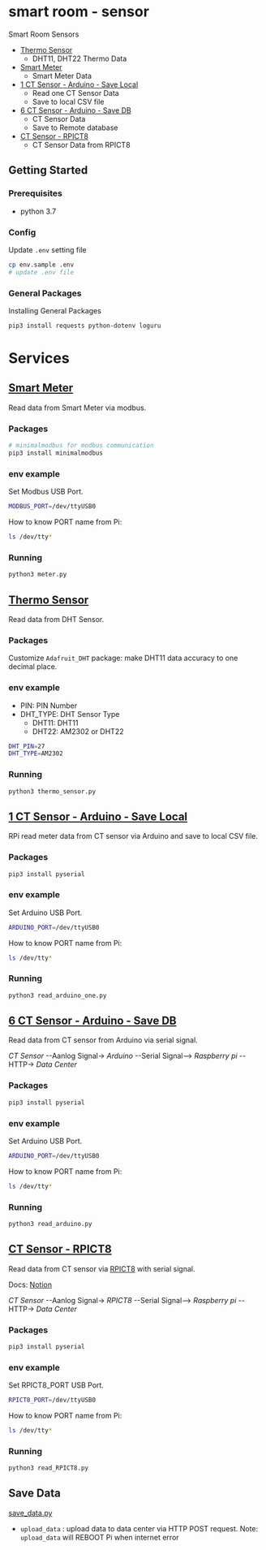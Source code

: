 # smart room - sensor

Smart Room Sensors

+ [Thermo Sensor](./thermo_sensor.py)
    + DHT11, DHT22 Thermo Data
+ [Smart Meter](./meter.py)
    + Smart Meter Data
+ [1 CT Sensor - Arduino - Save Local](./read_arduino_one.py)
    + Read one CT Sensor Data
    + Save to local CSV file
+ [6 CT Sensor - Arduino - Save DB](./read_arduino.py)
    + CT Sensor Data
    + Save to Remote database
+ [CT Sensor - RPICT8](./read_RPICT8.py)
    + CT Sensor Data from RPICT8
## Getting Started

### Prerequisites

- python 3.7

### Config

Update `.env` setting file
```sh
cp env.sample .env
# update .env file
```

### General Packages

Installing General Packages
```sh
pip3 install requests python-dotenv loguru
```

# Services

## [Smart Meter](./meter.py)
Read data from Smart Meter via modbus.

### Packages
```sh
# minimalmodbus for modbus communication
pip3 install minimalmodbus
```

### env example
Set Modbus USB Port.

```sh
MODBUS_PORT=/dev/ttyUSB0
```

How to know PORT name from Pi:
```sh
ls /dev/tty*
```


### Running
```sh
python3 meter.py
```

## [Thermo Sensor](./thermo_sensor.py)
Read data from DHT Sensor.

### Packages
Customize `Adafruit_DHT` package: make DHT11 data accuracy to one decimal place.


### env example
+ PIN: PIN Number
+ DHT_TYPE: DHT Sensor Type
    + DHT11: DHT11
    + DHT22: AM2302 or DHT22

```sh
DHT_PIN=27
DHT_TYPE=AM2302
```

### Running
```sh
python3 thermo_sensor.py
```


## [1 CT Sensor - Arduino - Save Local](./read_arduino_one.py)

RPi read meter data from CT sensor via Arduino and save to local CSV file.

### Packages
```sh
pip3 install pyserial
```

### env example
Set Arduino USB Port.

```sh
ARDUINO_PORT=/dev/ttyUSB0
```

How to know PORT name from Pi:
```sh
ls /dev/tty*
```

### Running
```sh
python3 read_arduino_one.py
```


## [6 CT Sensor - Arduino - Save DB](./read_arduino.py)
Read data from CT sensor from Arduino via serial signal.

*CT Sensor* --Aanlog Signal-> *Arduino* --Serial Signal--> *Raspberry pi* --HTTP-> *Data Center*

### Packages
```sh
pip3 install pyserial
```

### env example
Set Arduino USB Port.

```sh
ARDUINO_PORT=/dev/ttyUSB0
```

How to know PORT name from Pi:
```sh
ls /dev/tty*
```


### Running
```sh
python3 read_arduino.py
```

## [CT Sensor - RPICT8](./read_RPICT8.py)
Read data from CT sensor via [RPICT8](http://lechacal.com/wiki/index.php/RPICT8) with serial signal.

Docs: [Notion](https://www.notion.so/netdb/61b89b8fcd374ef1996bd712f8778a6e)

*CT Sensor* --Aanlog Signal-> *RPICT8* --Serial Signal--> *Raspberry pi* --HTTP-> *Data Center*

### Packages
```sh
pip3 install pyserial
```

### env example
Set RPICT8_PORT USB Port.

```sh
RPICT8_PORT=/dev/ttyUSB0
```

How to know PORT name from Pi:
```sh
ls /dev/tty*
```


### Running
```sh
python3 read_RPICT8.py
```

## Save Data

[save_data.py](./save_data.py)

+ `upload_data` : upload data to data center via HTTP POST request.
    Note: `upload_data` will REBOOT Pi when internet error
